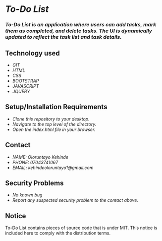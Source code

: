# _To-Do List_
### _To-Do List is an application where users can add tasks, mark them as completed, and delete tasks. The UI is dynamically updated to reflect the task list and task details._

## Technology used
* _GIT_
* _HTML_
* _CSS_
* _BOOTSTRAP_
* _JAVASCRIPT_
* _JQUERY_

## Setup/Installation Requirements
* _Clone this repository to your desktop._
* _Navigate to the top level of the directory._
* _Open the index.html file in your browser._

## Contact
* _NAME: Oloruntayo Kehinde_
* _PHONE: 07043741067_
* _EMAIL: kehindeoloruntayo1@gmail.com_

## Security Problems
* _No known bug_
* _Report any suspected security problem to the contact above._

## Notice
To-Do List contains pieces of source code that is under MIT. This notice is included here to comply with the distribution terms.